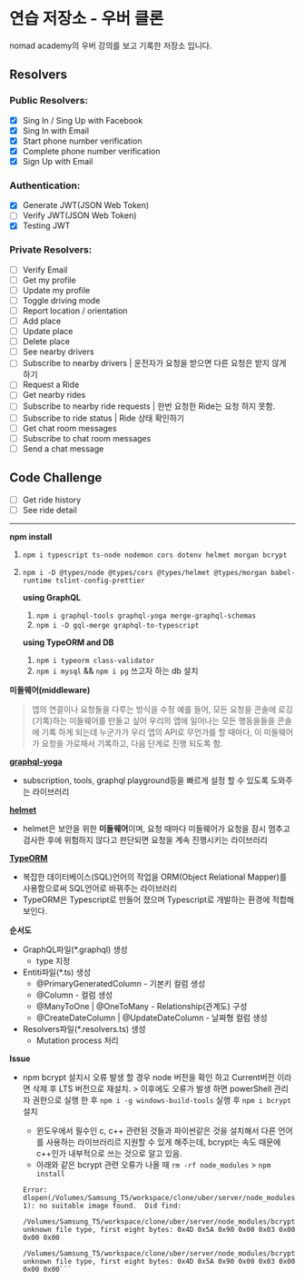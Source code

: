 # 연습 저장소 - 우버 클론

nomad academy의 우버 강의를 보고 기록한 저장소 입니다.

## Resolvers

### Public Resolvers:

- [x] Sing In / Sing Up with Facebook
- [x] Sing In with Email
- [x] Start phone number verification
- [x] Complete phone number verification
- [x] Sign Up with Email

### Authentication:

- [x] Generate JWT(JSON Web Token)
- [ ] Verify JWT(JSON Web Token)
- [x] Testing JWT

### Private Resolvers:

- [ ] Verify Email
- [ ] Get my profile
- [ ] Update my profile
- [ ] Toggle driving mode
- [ ] Report location / orientation
- [ ] Add place
- [ ] Update place
- [ ] Delete place
- [ ] See nearby drivers
- [ ] Subscribe to nearby drivers | 운전자가 요청을 받으면 다른 요청은 받지 않게 하기
- [ ] Request a Ride
- [ ] Get nearby rides
- [ ] Subscribe to nearby ride requests | 한번 요청한 Ride는 요청 하지 못함.
- [ ] Subscribe to ride status | Ride 상태 확인하기
- [ ] Get chat room messages
- [ ] Subscribe to chat room messages
- [ ] Send a chat message

## Code Challenge

- [ ] Get ride history
- [ ] See ride detail

---

**npm install**

1. `npm i typescript ts-node nodemon cors dotenv helmet morgan bcrypt`
2. `npm i -D @types/node @types/cors @types/helmet @types/morgan babel-runtime tslint-config-prettier`

   **using GraphQL**

   1. `npm i graphql-tools graphql-yoga merge-graphql-schemas`
   2. `npm i -D gql-merge graphql-to-typescript`

   **using TypeORM and DB**

   1. `npm i typeorm class-validator`
   2. `npm i mysql` && `npm i pg` 쓰고자 하는 db 설치

**미들웨어(middleware)**

> 앱의 연결이나 요청들을 다루는 방식을 수정
> 예를 들어, 모든 요청을 콘솔에 로깅(기록)하는 미들웨어를 만들고 싶어 우리의 앱에 일어나는 모든 행동을들을 콘솔에 기록 하게 되는데 누군가가 우리 앱의 API로 무언가를 할 때마다, 이 미들웨어가 요청을 가로채서 기록하고, 다음 단계로 진행 되도록 함.

**[graphql-yoga](https://github.com/prisma/graphql-yoga)**

- subscription, tools, graphql playground등을 빠르게 설정 할 수 있도록 도와주는 라이브러리

**[helmet](https://github.com/helmetjs/helmet)**

- helmet은 보안을 위한 **미들웨어**이며, 요청 때마다 미들웨어가 요청을 잠시 멈추고 검사한 후에 위험하지 않다고 판단되면 요청을 계속 진행시키는 라이브러리

**[TypeORM](https://github.com/typeorm/typeorm)**

- 복잡한 데이터베이스(SQL)언어의 작업을 ORM(Object Relational Mapper)를 사용함으로써 SQL언어로 바꿔주는 라이브러리
- TypeORM은 Typescript로 만들어 졌으며 Typescript로 개발하는 환경에 적합해 보인다.

**순서도**

- GraphQL파일(\*.graphql) 생성
  - type 지정
- Entiti파일(\*.ts) 생성
  - @PrimaryGeneratedColumn - 기본키 컬럼 생성
  - @Column - 컬럼 생성
  - @ManyToOne | @OneToMany - Relationship(관계도) 구성
  - @CreateDateColumn | @UpdateDateColumn - 날짜형 컬럼 생성
- Resolvers파일(\*.resolvers.ts) 생성
  - Mutation process 처리

**Issue**

- npm bcrypt 설치시 오류 발생 할 경우 node 버전을 확인 하고 Current버전 이라면 삭제 후 LTS 버전으로 재설치. > 이후에도 오류가 발생 하면 powerShell 관리자 권한으로 실행 한 후 `npm i -g windows-build-tools` 실행 후 `npm i bcrypt` 설치

  - 윈도우에서 필수인 c, c++ 관련된 것들과 파이썬같은 것을 설치해서 다른 언어를 사용하는 라이브러리르 지원할 수 있게 해주는데, bcrypt는 속도 때문에 c++인가 내부적으로 쓰는 것으로 알고 있음.
  - 아래와 같은 bcrypt 관련 오류가 나올 때 `rm -rf node_modules` > `npm install`

  ````
  Error: dlopen(/Volumes/Samsung_T5/workspace/clone/uber/server/node_modules/bcrypt/lib/binding/bcrypt_lib.node, 1): no suitable image found.  Did find:
        /Volumes/Samsung_T5/workspace/clone/uber/server/node_modules/bcrypt/lib/binding/bcrypt_lib.node: unknown file type, first eight bytes: 0x4D 0x5A 0x90 0x00 0x03 0x00 0x00 0x00
        /Volumes/Samsung_T5/workspace/clone/uber/server/node_modules/bcrypt/lib/binding/bcrypt_lib.node: unknown file type, first eight bytes: 0x4D 0x5A 0x90 0x00 0x03 0x00 0x00 0x00```
  ````
